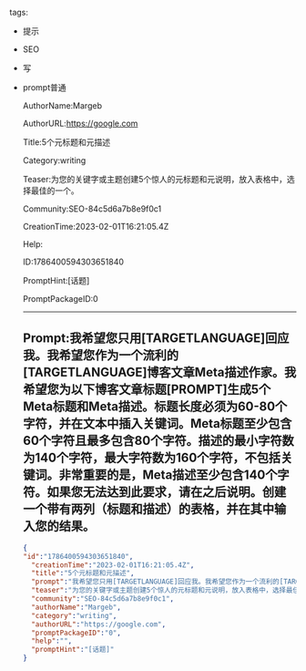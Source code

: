   tags: 
- 提示
- SEO
- 写
- prompt普通

  AuthorName:Margeb

  AuthorURL:https://google.com

  Title:5个元标题和元描述

  Category:writing

  Teaser:为您的关键字或主题创建5个惊人的元标题和元说明，放入表格中，选择最佳的一个。

  Community:SEO-84c5d6a7b8e9f0c1

  CreationTime:2023-02-01T16:21:05.4Z

  Help:

  ID:1786400594303651840

  PromptHint:[话题]

  PromptPackageID:0

  ---

  ## Prompt:我希望您只用[TARGETLANGUAGE]回应我。我希望您作为一个流利的[TARGETLANGUAGE]博客文章Meta描述作家。我希望您为以下博客文章标题[PROMPT]生成5个Meta标题和Meta描述。标题长度必须为60-80个字符，并在文本中插入关键词。Meta标题至少包含60个字符且最多包含80个字符。描述的最小字符数为140个字符，最大字符数为160个字符，不包括关键词。非常重要的是，Meta描述至少包含140个字符。如果您无法达到此要求，请在之后说明。创建一个带有两列（标题和描述）的表格，并在其中输入您的结果。

  ```json
  {
  "id":"1786400594303651840",
    "creationTime":"2023-02-01T16:21:05.4Z",
    "title":"5个元标题和元描述",
    "prompt":"我希望您只用[TARGETLANGUAGE]回应我。我希望您作为一个流利的[TARGETLANGUAGE]博客文章Meta描述作家。我希望您为以下博客文章标题[PROMPT]生成5个Meta标题和Meta描述。标题长度必须为60-80个字符，并在文本中插入关键词。Meta标题至少包含60个字符且最多包含80个字符。描述的最小字符数为140个字符，最大字符数为160个字符，不包括关键词。非常重要的是，Meta描述至少包含140个字符。如果您无法达到此要求，请在之后说明。创建一个带有两列（标题和描述）的表格，并在其中输入您的结果。",
    "teaser":"为您的关键字或主题创建5个惊人的元标题和元说明，放入表格中，选择最佳的一个。",
    "community":"SEO-84c5d6a7b8e9f0c1",
    "authorName":"Margeb",
    "category":"writing",
    "authorURL":"https://google.com",
    "promptPackageID":"0",
    "help":"",
    "promptHint":"[话题]"
  }
  ```

